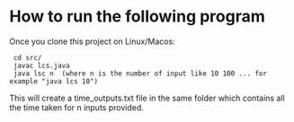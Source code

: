 # How to run the following program

Once you clone this project on Linux/Macos:
   ```
    cd src/
    javac lcs.java
    java lsc n  (where n is the number of input like 10 100 ... for example "java lcs 10") 
  ```  

This will create a time_outputs.txt file in the same folder which contains all the time taken for n inputs provided.
